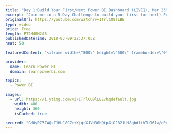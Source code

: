 ```yaml
---
title: "Day 1:Build Your First/Next Power BI Dashboard (LIVE🔴), Mar 23"
excerpt: "Join me in a 5-Day Challenge to build your first (or next) Power BI Dashboard. Accept the challenge at 👉 http://www.learnpowerbi.com/challenge Day 1 Topics: 00:00:00 Avi: Do Your Cooking in the Kitchen 00:28:30 James: Speaking of QE, whats the deal with \"Transform Files\" and \"Sample Queries\"... 00:35:36"
originalUrl: https://youtube.com/watch?v=ITrlCO8lLBE
type: video
price: Free
length: PT2H40M24S
publishedDateTime: 2018-03-09T22:37:05Z
heat: 50

featuredContent: "<iframe width=\"800\" height=\"500\" frameborder=\"0\" src=\"https://www.youtube.com/embed/ITrlCO8lLBE\" allow=\"accelerometer; autoplay; encrypted-media; gyroscope; picture-in-picture\" allowfullscreen></iframe>"

provider:
  name: Learn Power BI
  domain: learnpowerbi.com

topics:
  - Power BI

images:
  - url: https://i.ytimg.com/vi/ITrlCO8lLBE/hqdefault.jpg
    width: 480
    height: 360
    isCached: true

secured: "Gd0yP73ZWQsZJHUC8C7r+XjqtXJVH30hQtpGiOJ821UH8gbdfihTUO61w/cP4zlbvF9INc9qXPUhKl3yzYSjpInGLsJPdQr40c6lsZODeVEOClbo7PEMy6hvWCIHxMCIALA26eEDoG56j+RW5C6iCZqLxvh5/wAfpFTrqOhfeTHtENKVzucXTilWoJSCq/OtDhyOIfFXTFw2wal7rZIwF/w6+RjIFINEREMpgzfAEHdf9yLIq0SnSLwnkmdV6D3/x9v23XJnB1tUwApkHvM2riDow8Y1qAFY4kW6h0vC/lmpa8gAGTtgnoxP8TuTcSrYtSrIM26KRMCBBTDbEqpeDB+k4PIHaUJRzbDBtDFzc/r0mt00WJWOAgxU2i/dkMyiM3Pk742IvBF+0OwQZh0S5EawzZ3UcmHPaTA9orNs1jY=;BkIqwmdalbrgf60meHb+Xg=="
---
```


